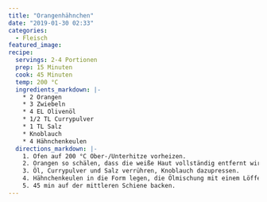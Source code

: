 ```yaml
---
title: "Orangenhähnchen"
date: "2019-01-30 02:33"
categories:
  - Fleisch
featured_image:
recipe:
  servings: 2-4 Portionen
  prep: 15 Minuten
  cook: 45 Minuten
  temp: 200 °C
  ingredients_markdown: |-
    * 2 Orangen
    * 3 Zwiebeln
    * 4 EL Olivenöl
    * 1/2 TL Currypulver
    * 1 TL Salz
    * Knoblauch
    * 4 Hähnchenkeulen
  directions_markdown: |-
    1. Ofen auf 200 °C Ober-/Unterhitze vorheizen.
    2. Orangen so schälen, dass die weiße Haut vollständig entfernt wird. In 1 cm dicke Scheiben schneiden. Zwiebeln achteln. Beides in einer Auflaufform verteilen.
    3. Öl, Currypulver und Salz verrühren, Knoblauch dazupressen.
    4. Hähnchenkeulen in die Form legen, die Ölmischung mit einem Löffel darauf verteilen.
    5. 45 min auf der mittleren Schiene backen.
---
```

